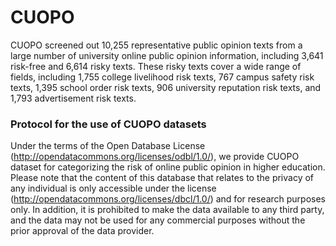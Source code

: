 # CUOPO

CUOPO screened out 10,255 representative public opinion texts from a large number of university online public opinion information, including 3,641 risk-free and 6,614 risky texts. These risky texts cover a wide range of fields, including 1,755 college livelihood risk texts, 767 campus safety risk texts, 1,395 school order risk texts, 906 university reputation risk texts, and 1,793 advertisement risk texts. 

### **Protocol for the use of CUOPO datasets**

Under the terms of the Open Database License (http://opendatacommons.org/licenses/odbl/1.0/), we provide CUOPO dataset for categorizing the risk of online public opinion in higher education. Please note that the content of this database that relates to the privacy of any individual is only accessible under the license (http://opendatacommons.org/licenses/dbcl/1.0/) and for research purposes only. In addition, it is prohibited to make the data available to any third party, and the data may not be used for any commercial purposes without the prior approval of the data provider.
